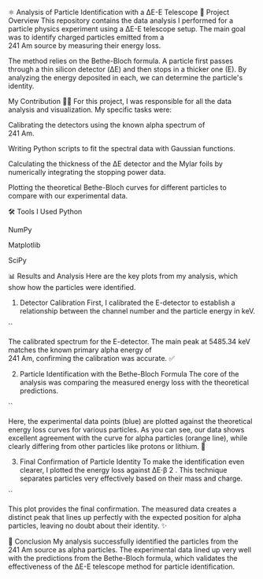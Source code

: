 ⚛️ Analysis of Particle Identification with a ΔE-E Telescope
📖 Project Overview
This repository contains the data analysis I performed for a particle physics experiment using a ΔE-E telescope setup. The main goal was to identify charged particles emitted from a  
241
 Am source by measuring their energy loss.

The method relies on the Bethe-Bloch formula. A particle first passes through a thin silicon detector (ΔE) and then stops in a thicker one (E). By analyzing the energy deposited in each, we can determine the particle's identity.

My Contribution 👨‍💻
For this project, I was responsible for all the data analysis and visualization. My specific tasks were:

Calibrating the detectors using the known alpha spectrum of  
241
 Am.

Writing Python scripts to fit the spectral data with Gaussian functions.

Calculating the thickness of the ΔE detector and the Mylar foils by numerically integrating the stopping power data.

Plotting the theoretical Bethe-Bloch curves for different particles to compare with our experimental data.

🛠️ Tools I Used
Python

NumPy

Matplotlib

SciPy

📊 Results and Analysis
Here are the key plots from my analysis, which show how the particles were identified.

1. Detector Calibration
First, I calibrated the E-detector to establish a relationship between the channel number and the particle energy in keV.

``

The calibrated spectrum for the E-detector. The main peak at 5485.34 keV matches the known primary alpha energy of  
241
 Am, confirming the calibration was accurate. ✅

2. Particle Identification with the Bethe-Bloch Formula
The core of the analysis was comparing the measured energy loss with the theoretical predictions.

``

Here, the experimental data points (blue) are plotted against the theoretical energy loss curves for various particles. As you can see, our data shows excellent agreement with the curve for alpha particles (orange line), while clearly differing from other particles like protons or lithium. 🎯

3. Final Confirmation of Particle Identity
To make the identification even clearer, I plotted the energy loss against ΔE⋅β 
2
 . This technique separates particles very effectively based on their mass and charge.

``

This plot provides the final confirmation. The measured data creates a distinct peak that lines up perfectly with the expected position for alpha particles, leaving no doubt about their identity. ✨

🏁 Conclusion
My analysis successfully identified the particles from the  
241
 Am source as alpha particles. The experimental data lined up very well with the predictions from the Bethe-Bloch formula, which validates the effectiveness of the ΔE-E telescope method for particle identification.

